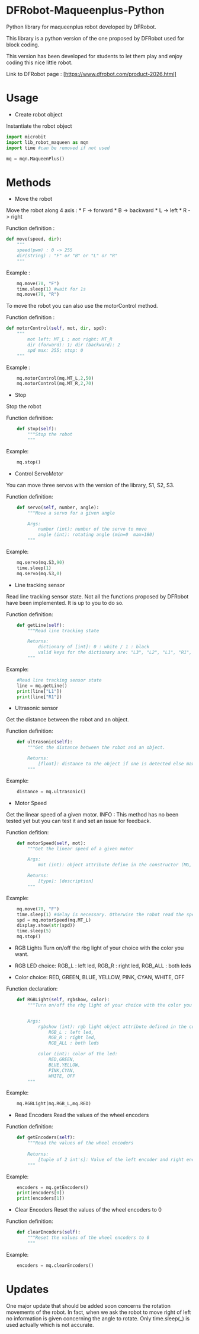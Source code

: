 # DFRobot-Maqueenplus-Python

Python library for maqueenplus robot developed by DFRobot. 

This library is a python version of the one proposed by DFRobot used for block coding. 

This version has been developed for students to let them play and enjoy coding this nice little robot.

Link to DFRobot page : [https://www.dfrobot.com/product-2026.html]

# Usage 

- Create robot object

Instantiate the robot object 

```python
import microbit
import lib_robot_maqueen as mqn
import time #can be removed if not used

mq = mqn.MaqueenPlus()
```

# Methods 

- Move the robot

Move the robot along 4 axis :
    * F -> forward
    * B -> backward 
    * L -> left
    * R -> right 

Function definition :
```python
def move(speed, dir):
    """
    speed(pwm) : 0 -> 255
    dir(string) : "F" or "B" or "L" or "R"
    """
```

Example :
```python 
    mq.move(70, "F")
    time.sleep(1) #wait for 1s
    mq.move(70, "R")
```

To move the robot you can also use the motorControl method.

Function definition :
```python
def motorControl(self, mot, dir, spd):
    """
        mot left: MT_L ; mot right: MT_R
        dir (forward): 1; dir (backward): 2
        spd max: 255; stop: 0
    """
```

Example :
```python 
    mq.motorControl(mq.MT_L,2,50)
    mq.motorControl(mq.MT_R,2,70)
```

- Stop 

Stop the robot 

Function definition:
```python
    def stop(self):
        """Stop the robot 
        """
```

Example:
```python
    mq.stop()
```

- Control ServoMotor

You can move three servos with the version of the library, S1, S2, S3.

Function definition:
```python
    def servo(self, number, angle):
        """Move a servo for a given angle

        Args:
            number (int): number of the servo to move
            angle (int): rotating angle (min=0  max=180)
        """
```

Example:
```python
    mq.servo(mq.S3,90)
    time.sleep(1)
    mq.servo(mq.S3,0)
```

- Line tracking sensor

Read line tracking sensor state.
Not all the functions proposed by DFRobot have been implemented.
It is up to you to do so.

Function definition:
```python
    def getLine(self):
        """Read line tracking state

        Returns:
            dictionary of [int]: 0 : white / 1 : black
            valid keys for the dictionary are: "L3", "L2", "L1", "R1", "R2", "R3"
        """
```

Example:

```python
    #Read line tracking sensor state
    line = mq.getLine()
    print(line["L1"])
    print(line["R1"])
```

- Ultrasonic sensor 

Get the distance between the robot and an object.

Function definition:
```python
    def ultrasonic(self):
        """Get the distance between the robot and an object.

        Returns:
            [float]: distance to the object if one is detected else max value.
        """
```

Example:

```python
    distance = mq.ultrasonic()
```

- Motor Speed 

Get the linear speed of a given motor. 
INFO : This method has no been tested yet but you can test it and set an issue for feedback. 


Function defition:
```python
    def motorSpeed(self, mot):
        """Get the linear speed of a given motor 

        Args:
            mot (int): object attribute define in the constructor (MG, MD)

        Returns:
            [type]: [description]
        """
```

Example:

```python
    mq.move(70, "F")
    time.sleep(1) #delay is necessary. Otherwise the robot read the speed before the motor started.
    spd = mq.motorSpeed(mq.MT_L)
    display.show(str(spd))
    time.sleep(5)
    mq.stop()
```

- RGB Lights
Turn on/off the rbg light of your choice with the color you want.

* RGB LED choice:
RGB_L : left led,
RGB_R : right led,
RGB_ALL : both leds

* Color choice:
RED,
GREEN,
BLUE,
YELLOW,
PINK,
CYAN,
WHITE,
OFF

Function declaration:
```python
    def RGBLight(self, rgbshow, color):
        """Turn on/off the rbg light of your choice with the color you want.


        Args:
            rgbshow (int): rgb light object attribute defined in the constructor :
                RGB_L : left led,
                RGB_R : right led,
                RGB_ALL : both leds

            color (int): color of the led:
                RED,GREEN,
                BLUE,YELLOW,
                PINK,CYAN,
                WHITE, OFF
        """
```

Example:
```python
    mq.RGBLight(mq.RGB_L,mq.RED)
```

- Read Encoders 
Read the values of the wheel encoders

Function definition:
```python
    def getEncoders(self):
        """Read the values of the wheel encoders
        
        Returns:
            [tuple of 2 int's]: Value of the left encoder and right encoder
        """
```

Example:
```python
    encoders = mq.getEncoders()
    print(encoders[0])
    print(encoders[1])
```

- Clear Encoders 
Reset the values of the wheel encoders to 0

Function definition:
```python
    def clearEncoders(self):
        """Reset the values of the wheel encoders to 0
        """
```

Example:
```python
    encoders = mq.clearEncoders()
```


# Updates 
One major update that should be added soon concerns the rotation movements of the robot. In fact, when we ask the robot to move right of left no information is given concerning the angle to rotate. Only time.sleep(_) is used actually which is not accurate.
